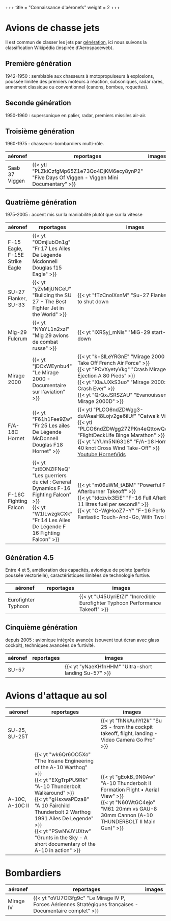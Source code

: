 +++
title = "Connaissance d'aéronefs"
weight = 2
+++

# Avions de chasse jets
Il est commun de classer les jets par [génération](https://fr.wikipedia.org/wiki/G%C3%A9n%C3%A9rations_des_avions_de_combat), ici nous suivons la classification Wikipédia (inspirée d'Aerospaceweb).

## Première génération
1942-1950 : semblable aux chasseurs à motopropulseurs à explosions, poussée limitée des premiers moteurs à réaction, subsoniques, radar rares, armement classique ou conventionnel (canons, bombes, roquettes).

## Seconde génération
1950-1960 : supersonique en palier, radar, premiers missiles air-air.

## Troisième génération
1960-1975 : chasseurs-bombardiers multi-rôle.

aéronef                                           | reportages                                                                        | images
------------------------------------------------- | --------------------------------------------------------------------------------- | --------------
Saab 37 Viggen                                    | {{< ytl "PLZkiCzfgMp65Z1e73Qo4DjKM6ecy8ynP2" "Five Days Of Viggen - Viggen Mini Documentary" >}} |

## Quatrième génération
1975-2005 : accent mis sur la maniabilité plutôt que sur la vitesse

aéronef                                           | reportages                                                                        | images
------------------------------------------------- | --------------------------------------------------------------------------------- | --------------
F-15 Eagle, F-15E Strike Eagle                    | {{< yt "0DmjlubOn1g" "Fr 17 Les Ailes De Légende Mcdonnell Douglas f15 Eagle" >}} |
SU-27 Flanker, SU-33                              | {{< yt "yZvMljUNCeU" "Building the SU 27 - The Best Fighter Jet in the World" >}} | {{< yt "fTzCnolXsnM" "Su-27 Flanker start up to shut down | Ukrainian Air Force | EBBL" >}}
Mig-29 Fulcrum                                    | {{< yt "NYsYL1n2xzI" "Mig 29 avions de combat russe" >}}                          | {{< yt "iXRSyj_mNis" "MiG-29 start-up to shut down | Polish Air Force | Kleine Brogel Air Base" >}}
Mirage 2000                                       | {{< yt "jDCxWEynbu4" "Le Mirage 2000 - Documentaire sur l'aviation" >}}<br /> | {{< yt "k-SlLeYRGnE" "Mirage 2000 Fighter Jet Take Off French Air Force" >}}<br />{{< yt "PCvXyetyVkg" "Crash Mirage 2000 Éjection A 80 Pieds" >}}<br />{{< yt "XlaJJXkS3uo" "Mirage 2000: Funniest Crash Ever" >}}<br />{{< yt "QrQxJSRSZAU" "Evanouissement pilote Mirage 2000D" >}}
F/A-18C Hornet                                    | {{< yt "F61h1Fee9Zw" "Fr 25 Les ailes De Légende McDonnell Douglas F18 Hornet" >}} | {{< ytl "PLCO6ndZDWgg3-duVAaaH8Lojv2ge6ilUf" "Catwalk Views" >}}<br />{{< ytl "PLCO6ndZDWgg27ZPKn4eQttowQA_Py4GA2" "FlightDeckLife Binge Marathon" >}}<br />{{< yt "JYUm5Nl6318" "F/A-18 Hornets - 30-40 knot Cross Wind Take-Off" >}}<br />[Youtube HornetVids](https://www.youtube.com/c/HornetVids/videos)
F-16C Fighting Falcon                             | {{< yt "ztEONZIFNeQ" "Les guerriers du ciel : General Dynamics F-16 Fighting Falcon" >}}<br />{{< yt "W1ILwzgkCXk" "Fr 14 Les Ailes De Légende F 16 Fighting Falcon" >}} | {{< yt "m06uWM_tABM" "Powerful F-16 Afterburner Takeoff" >}}<br />{{< yt "tdczvix3EiE" "F-16 Full Afterburner - 11 litres fuel per second!" >}}<br />{{< yt "C-WgHooZ7-Y" "F-16 Performs Fantastic Touch-And-Go, With Two Rolls" >}}

## Génération 4.5
Entre 4 et 5, amélioration des capacités, avionique de pointe (parfois poussée vectorielle), caractéristiques limitées de technologie furtive.

aéronef             | reportages | images
------------------- | ---------- | --------------
Eurofighter Typhoon |            | {{< yt "U45UyriEtZI" "Incredible Eurofighter Typhoon Performance Takeoff" >}}

## Cinquième génération
depuis 2005 : avionique intégrée avancée (souvent tout écran avec glass cockpit), techniques avancées de furtivité.

aéronef             | reportages | images
------------------- | ---------- | --------------
SU-57               |            | {{< yt "yNaeKHfnHHM" "Ultra-short landing Su-57" >}}

# Avions d'attaque au sol

aéronef         | reportages | images
--------------- | ---------- | --------------
SU-25, SU-25T   |            | {{< yt "fhNkAuhYI2k" "Su 25 - from the cockpit takeoff, flight, landing - Video Camera Go Pro" >}}
A-10C, A-10C II | {{< yt "wk6Qr6OO5Xo" "The Insane Engineering of the A-10 Warthog" >}} <br />{{< yt "EXgTrpPU9Rk" "A-10 Thunderbolt Walkaround" >}}<br />{{< yt "gHsxwaPDza8" "A 10 Fairchild Thunderbolt 2 Warthog 1991 Ailes De Legende" >}}<br/> {{< yt "PSwNVJYUXtw" "Grunts in the Sky - A short documentary of the A-10 in action" >}} | {{< yt "gEokB_9N0Aw" "A-10 Thunderbolt II Formation Flight • Aerial View" >}}<br />{{< yt "N60WtGC4ejo" "M61 20mm vs GAU-8 30mm Cannon (A-10 THUNDERBOLT II Main Gun)" >}}

# Bombardiers

aéronef         | reportages | images
--------------- | ---------- | --------------
Mirage IV       | {{< yt "oVU7Ol3fg9c" "Le Mirage IV P, Forces Aériennes Stratégiques françaises - Documentaire complet" >}} | 
